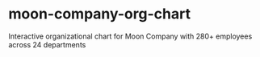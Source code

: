 # moon-company-org-chart
Interactive organizational chart for Moon Company with 280+ employees across 24 departments

